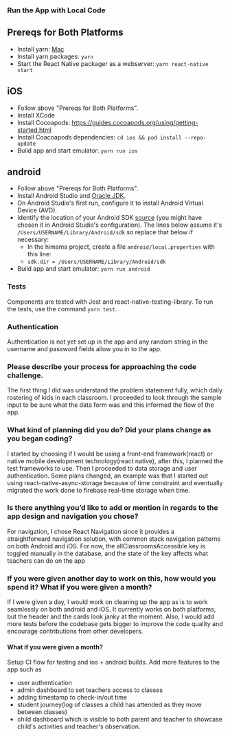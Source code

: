 ### Run the App with Local Code

## Prereqs for Both Platforms
- Install yarn: [Mac](https://classic.yarnpkg.com/en/docs/install/#mac-stable)
- Install yarn packages: `yarn`
- Start the React Native packager as a webserver: `yarn react-native start`

## iOS
- Follow above "Prereqs for Both Platforms".
- Install XCode
- Install Cocoapods: https://guides.cocoapods.org/using/getting-started.html
- Install Coacoapods dependencies: `cd ios && pod install --repo-update`
- Build app and start emulator: `yarn run ios`

## android
- Follow above "Prereqs for Both Platforms".
- Install Android Studio and [Oracle JDK](https://www.oracle.com/java/technologies/javase-jdk14-downloads.html).
- On Android Studio's first run, configure it to install Android Virtual Device (AVD).
- Identify the location of your Android SDK [source](https://stackoverflow.com/questions/32634352/react-native-android-build-failed-sdk-location-not-found) (you might have chosen it in Android Studio's configuration). The lines below assume it's `/Users/USERNAME/Library/Android/sdk` so replace that below if necessary:
  - In the himama project, create a file `android/local.properties` with this line:
  - `sdk.dir = /Users/USERNAME/Library/Android/sdk`
- Build app and start emulator: `yarn run android`

### Tests
Components are tested with Jest and react-native-testing-library. To run the tests, use the command `yarn test`.

### Authentication
Authentication is not yet set up in the app and any random string in the username and password fields allow you in to the app.


### Please describe your process for approaching the code challenge.
The first thing I did was understand the problem statement fully, which daily rostering of kids in each classroom.
I proceeded to look through the sample input to be sure what the data form was and this informed the flow of the app.

### What kind of planning did you do? Did your plans change as you began coding?
I started by choosing if I would be using a front-end framework(react) or native mobile development technology(react native), after this, I planned the test frameworks to use. Then I proceeded to data storage and user authentication.
Some plans changed, an example was that I started out using react-native-async-storage because of time constraint and eventually migrated the work done to firebase real-time storage when time.

### Is there anything you’d like to add or mention in regards to the app design and navigation you chose?
For navigation, I chose React Navigation since it provides a straightforward navigation solution, with common stack navigation patterns on both Android and iOS.
For now, the allClassroomsAccessible key is toggled manually in the database, and the state of the key affects what teachers can do on the app

### If you were given another day to work on this, how would you spend it? What if you were given a month?
If I were given a day, I would work on cleaning up the app as is to work seamlessly on both android and iOS. It currently works on both platforms, but the header and the cards look janky at the moment.
Also, I would add more tests before the codebase gets bigger to improve the code quality and encourage contributions from other developers.

#### What if you were given a month?
Setup CI flow for testing and ios + android builds.
Add more features to the app such as 
- user authentication
- admin dashboard to set teachers access to classes
- adding timestamp to check-in/out time 
- student journey(log of classes a child has attended as they move between classes)
- child dashboard which is visible to both parent and teacher to showcase child's activities and teacher's observation. 
